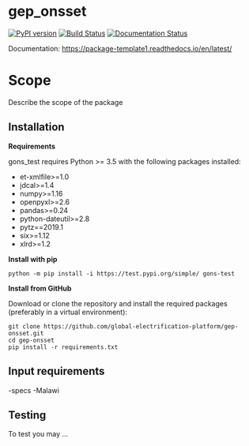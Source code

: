 gep_onsset
=================================

[![PyPI version](https://badge.fury.io/py/gridfinder.svg)](https://test.pypi.org/project/gons-test/) [![Build Status](https://travis-ci.org/alekordESA/package-template.svg?branch=master)](https://travis-ci.org/alekordESA/package-template) [![Documentation Status](https://readthedocs.org/projects/package-template1/badge/?version=latest)](https://package-template1.readthedocs.io/en/latest/?badge=latest)

Documentation: https://package-template1.readthedocs.io/en/latest/

# Scope

Describe the scope of the package

## Installation

**Requirements**

gons_test requires Python >= 3.5 with the following packages installed:
- et-xmlfile>=1.0
- jdcal>=1.4
- numpy>=1.16
- openpyxl>=2.6
- pandas>=0.24
- python-dateutil>=2.8
- pytz==2019.1
- six>=1.12
- xlrd>=1.2


**Install with pip**

```
python -m pip install -i https://test.pypi.org/simple/ gons-test
```

**Install from GitHub**

Download or clone the repository and install the required packages (preferably in a virtual environment):

```
git clone https://github.com/global-electrification-platform/gep-onsset.git
cd gep-onsset
pip install -r requirements.txt
```

## Input requirements
-specs
-Malawi

## Testing
To test you may ...
